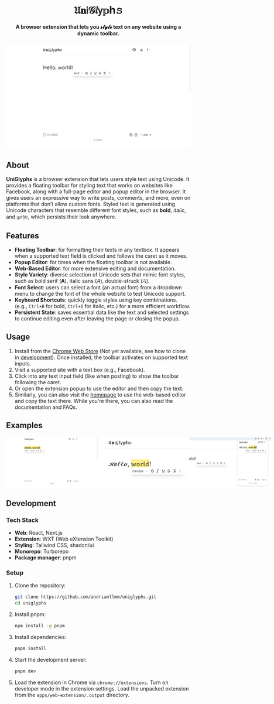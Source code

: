 <div align="center">
  <h1>𝔘𝐧𝗂𝒢𝑙𝗒𝕡h𝚜</h1>
</div>

<div align="center">
   <strong>A browser extension that lets you 𝓼𝓽𝔂𝓵𝓮 text on any website using a dynamic toolbar.</strong>
</div>

###

<div align="center">
  <img src="readme_preview/demo.gif" alt="Demo" width="720">
</div>

###

## About

**UniGlyphs** is a browser extension that lets users style text using Unicode. It provides a floating toolbar for styling text that works on websites like Facebook, along with a full-page editor and popup editor in the browser. It gives users an expressive way to write posts, comments, and more, even on platforms that don’t allow custom fonts. Styled text is generated using Unicode characters that resemble different font styles, such as 𝐛𝐨𝐥𝐝, 𝑖𝑡𝑎𝑙𝑖𝑐, and 𝔤𝔬𝔱𝔥𝔦𝔠, which persists their look anywhere.


## Features

- **Floating Toolbar**: for formatting their texts in any textbox. It appears when a supported text field is clicked and follows the caret as it moves.
- **Popup Editor**: for times when the floating toolbar is not available.
- **Web-Based Editor**: for more extensive editing and documentation.
- **Style Variety**: diverse selection of Unicode sets that mimic font styles, such as bold serif (𝐀), italic sans (𝘈), double-struck (𝔸).
- **Font Select**: users can select a font (an actual font) from a dropdown menu to change the font of the whole website to test Unicode support.
- **Keyboard Shortcuts**: quickly toggle styles using key combinations. (e.g., `Ctrl+B` for bold, `Ctrl+I` for italic, etc.) for a more efficient workflow.
- **Persistent State**: saves essential data like the text and selected settings to continue editing even after leaving the page or closing the popup.


## Usage

1. Install from the [Chrome Web Store](https://chrome.google.com/webstore) (Not yet available, see how to clone in [development](#development)). Once installed, the toolbar activates on supported text inputs.
2. Visit a supported site with a text box (e.g., Facebook).
3. Click into any text input field (like when posting) to show the toolbar following the caret.
4. Or open the extension popup to use the editor and then copy the text.
5. Similarly, you can also visit the [homepage](#) to use the web-based editor and copy the text there. While you're there, you can also read the documentation and FAQs.


## Examples

<div style="display: flex; justify-content: space-between;">
  <img src="readme_preview/demo1.png" alt="Example 1" width="250">
  <img src="readme_preview/demo2.png" alt="Example 2" width="250">
  <img src="readme_preview/demo3.png" alt="Example 3" width="250">
  <img src="readme_preview/demo4.png" alt="Example 4" width="250">
</div>


## Development

### Tech Stack

- **Web**: React, Next.js
- **Extension**: WXT (Web eXtension Toolkit)
- **Styling**: Tailwind CSS, shadcn/ui
- **Monorepo**: Turborepo
- **Package manager**: pnpm

### Setup

1. Clone the repository:

   ```bash
   git clone https://github.com/andrianllmm/uniglyphs.git
   cd uniglyphs
   ```

2. Install pnpm:

   ```bash
   npm install -g pnpm
   ```

2. Install dependencies:

   ```bash
   pnpm install
   ```

3. Start the development server:

   ```bash
   pnpm dev
   ```

4. Load the extension in Chrome via `chrome://extensions`. Turn on developer mode in the extension settings. Load the unpacked extension from the `apps/web-extension/.output` directory.

